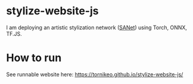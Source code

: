 # stylize-website-js
I am deploying an artistic stylization network ([SANet](https://github.com/GlebSBrykin/SANET)) using Torch, ONNX, TF.JS. 

# How to run
See runnable website here: https://tornikeo.github.io/stylize-website-js/

